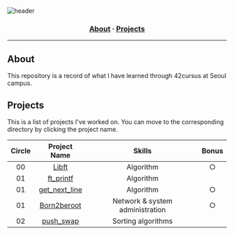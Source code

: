![header](https://capsule-render.vercel.app/api?type=transparent&fontColor=703ee5&height=120&section=header&text=42cursus&fontSize=70&desc=at%20seoul%20campus&descAlignY=75&descAlign=60)

<h3 align="center">
	<a href="#about">About</a>
	<span> · </span>
	<a href="#projects">Projects</a>
</h3>

---

## About

This repository is a record of what I have learned through 42cursus at Seoul campus.

## Projects

This is a list of projects I've worked on. You can move to the corresponding directory by clicking the project name.

|Circle	|Project Name |Skills |Bonus |
|:---:  |:---:        |:---:  |:---: |
|00 |[Libft](https://github.com/Gyeongsu1997/42cursus/tree/main/Libft) |Algorithm |○ |
|01 |[ft_printf](https://github.com/Gyeongsu1997/42cursus/tree/main/ft_printf) |Algorithm | |
|01 |[get_next_line](https://github.com/Gyeongsu1997/42cursus/tree/main/get_next_line) |Algorithm |○ |
|01 |[Born2beroot](https://github.com/Gyeongsu1997/42cursus/tree/main/Born2beRoot) |Network & system administration |○ |
|02 |[push_swap](https://github.com/Gyeongsu1997/42cursus/tree/main/push_swap) |Sorting algorithms | |
